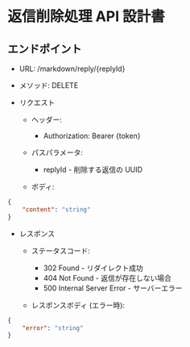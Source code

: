 # 返信削除処理 API 設計書

## エンドポイント

-   URL: /markdown/reply/{replyId}
-   メソッド: DELETE

-   リクエスト

    -   ヘッダー:

        -   Authorization: Bearer {token}

    -   パスパラメータ:

        -   replyId - 削除する返信の UUID

    -   ボディ:

```json
{
    "content": "string"
}
```

-   レスポンス

    -   ステータスコード:

        -   302 Found - リダイレクト成功
        -   404 Not Found - 返信が存在しない場合
        -   500 Internal Server Error - サーバーエラー

    -   レスポンスボディ (エラー時):

```json
{
    "error": "string"
}
```
